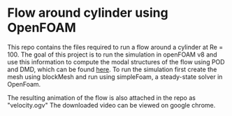 # Flow around cylinder using OpenFOAM
This repo contains the files required to run a flow around a cylinder at Re = 100. The goal of this project is to run the simulation in openFOAM v8 and use this information to compute the modal structures of the flow using POD and DMD, which can be found [here](https://github.com/smkondo/oscillatingcylinder).
To run the simulation first create the mesh using blockMesh and run using simpleFoam, a steady-state solver in OpenFoam.

The resulting animation of the flow is also attached in the repo as "velocity.ogv" The downloaded video can be viewed on google chrome.
